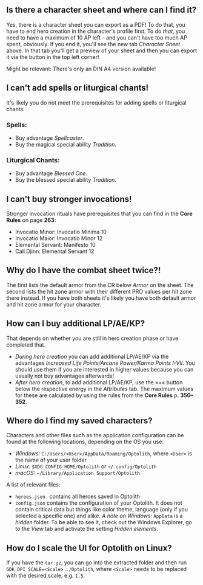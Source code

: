 ## Is there a character sheet and where can I find it?

Yes, there is a character sheet you can export as a PDF! To do that, you have to end hero creation in the character's profile first. To do *that*, you need to have a maximum of 10 AP left &ndash; and you can't have too much AP spent, obviously. If you end it, you'll see the new tab *Character Sheet* above. In that tab you'll get a preview of your sheet and then you can export it via the button in the top left corner!

Might be relevant: There's only an DIN A4 version available!

## I can't add spells or liturgical chants!

It's likely you do not meet the prerequisites for adding spells or liturgical chants:

### Spells:

- Buy advantage *Spellcaster*.
- Buy the magical special ability *Tradition*.

### Liturgical Chants:

* Buy advantage *Blessed One*.
* Buy the blessed special ability *Tradition*.

## I can't buy stronger invocations!

Stronger invocation rituals have prerequisites that you can find in the **Core Rules** on page **263**:

* Invocatio Minor: Invocatio Minima 10
* Invocatio Maior: Invocatio Minor 12
* Elemental Servant: Manifesto 10
* Call Djinn: Elemental Servant 12

## Why do I have the combat sheet twice?!

The first lists the default armor from the CR below *Armor* on the sheet. The second lists the hit zone armor with their different PRO values per hit zone there instead. If you have both sheets it's likely you have both default armor and hit zone armor for your character.

## How can I buy additional LP/AE/KP?

That depends on whether you are still in hero creation phase or have completed that.

* *During hero creation* you can add additional LP/AE/KP via the advantages *Increased Life Points/Arcane Power/Karma Points I-VII*. You should use them if you are interested in higher values because you can usually not buy advantages afterwards!
* *After hero creation*, to add additional LP/AE/KP, use the &raquo;+&laquo; button below the respective energy in the *Attributes* tab. The maximum values for these are calculated by using the rules from the **Core Rules** p. **350&ndash;352**.

## Where do I find my saved characters?

Characters and other files such as the application configuration can be found at the following locations, depending on the OS you use:

- *Windows:* `C:/Users/<User>/AppData/Roaming/Optolith`, where `<User>` is the name of your user folder
- *Linux:* `$XDG_CONFIG_HOME/Optolith` or `~/.config/Optolith`
- *macOS:* `~/Library/Application Support/Optolith`

A list of relevant files:

- `heroes.json ` contains all heroes saved in Optolith
- `config.json` contains the configuration of your Optolith. It does not contain critical data but things like color theme, language (only if you selected a specific one) and alike.
  *A note on Windows:* `AppData` is a *hidden* folder. To be able to see it, check out the Windows Explorer, go to the *View* tab and activate the setting *Hidden elements*.

## How do I scale the UI for Optolith on Linux?

If you have the `tar.gz`, you can go into the extracted folder and then run `GDK_DPI_SCALE=<Scale> ./Optolith`, where `<Scale>` needs to be replaced with the desired scale, e.g. `1.5`.
